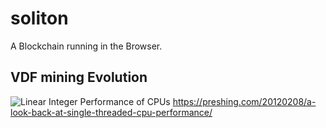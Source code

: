# soliton
A Blockchain running in the Browser.

## VDF mining Evolution

![Linear Integer Performance of CPUs](https://preshing.com/images/integer-perf.png)
https://preshing.com/20120208/a-look-back-at-single-threaded-cpu-performance/

